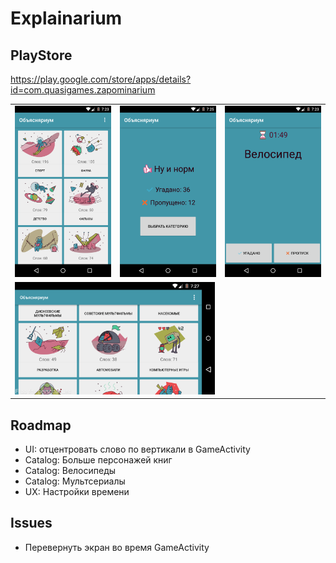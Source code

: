 # Explainarium

## PlayStore
https://play.google.com/store/apps/details?id=com.quasigames.zapominarium

<table>
  <tr>
    <td><img src="https://github.com/mishantrop/explainarium/blob/master/graphics/1.9/catalog.png" width="200"></td>
    <td><img src="https://github.com/mishantrop/explainarium/blob/master/graphics/1.9/summary.png" width="200"></td>
    <td><img src="https://github.com/mishantrop/explainarium/blob/master/graphics/1.9/game.png" width="200"></td>
  </tr>
  <tr>
    <td colspan="3"><img src="https://github.com/mishantrop/explainarium/blob/master/graphics/1.9/tablet-catalog.png" width="320"></td>
  </tr>
</table>

## Roadmap
* UI: отцентровать слово по вертикали в GameActivity
* Catalog: Больше персонажей книг
* Catalog: Велосипеды
* Catalog: Мультсериалы
* UX: Настройки времени

## Issues
* Перевернуть экран во время GameActivity
